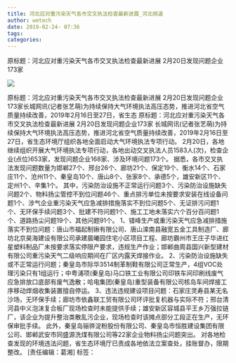 ```yaml
---
title: 河北应对重污染天气各市交叉执法检查最新进展_河北频道
author: wetech
date: 2019-02-24- 07:36
tags: 
categories: 
---
```

原标题：河北应对重污染天气各市交叉执法检查最新进展 2月20日发现问题企业173家
<!-- more -->
                
<img align="center" border="0" src="http://p2.ifengimg.com/a/2016/0810/204c433878d5cf9size1_w16_h16.png" />
                
            
原标题：河北应对重污染天气各市交叉执法检查最新进展 2月20日发现问题企业173家长城网讯(记者张艺萌)为持续保持大气环境执法高压态势，推进河北省空气质量持续改善，2019年2月16日至27日，省生态
原标题：河北应对重污染天气各市交叉执法检查最新进展 2月20日发现问题企业173家
长城网讯(记者张艺萌)为持续保持大气环境执法高压态势，推进河北省空气质量持续改善，2019年2月16日至27日，省生态环境厅组织各地全面启动大气环境执法专项行动。
2月20日，各地继续组织开展大气环境执法专项行动，各地出动交叉执法人员1583人(次)，检查企业(点位)653家，发现问题企业168家、涉及环境问题173个。
据悉，各市交叉执法发现问题数量为邯郸27个、邢台26个、廊坊21个、保定19个、衡水14个、石家庄11个、沧州11个、秦皇岛10个、唐山8个、张家8个、承德5个，雄安新区11个、定州1个、辛集1个。
其中，污染防治设施不正常运行问题3个、污染防治设施缺失问题2个、物料扬尘管控不到位问题46个、重点排污单位未按要求安装在线设备问题1个、涉气企业重污染天气应急减排措施落实不到位问题5个、无证排污问题1个、无环保手续问题3个、批建不符问题1个、施工工地未落实六个百分百问题1个、道路扬尘问题19个、其他问题91个。
1、错峰生产或重污染天气应急减排措施落实不到位问题：唐山市福起制锹有限公司、唐山滦南县融宽五金工具制造厂、廊坊北京昊海建设有限公司承建晨曦园住宅小区项目工程、廊坊霸州市王庄子华进红星塑料制品厂未按要求落实停限产要求，违规生产作业；邯郸曲周县国兴新型建材有限公司重污染天气二级响应期间在厂区内露天焊接作业。
2、污染防治设施缺失或不正常运行问题；秦皇岛市际华3514制革制鞋有限公司正常生产，4组VOC处理污染只有1组运行；中粤浦项(秦皇岛)马口铁工业有限公司印铁车间印刷线废气应急排放口底部有废气逸散；哈电集团(秦皇岛)重型装备有限公司核岛车间焊接工序移动焊烟收集装置擅自停运。
3、违法违规建设项目问题：石家庄灵寿县某无名沙场，无环保手续；廊坊市依鑫联工贸有限公司环评批复机器与实际不符；邢台清河县中义泡沫复合板厂现场检查时未能提供手续；雄安新区容城县平王乡万强拉链厂，该企业为提升整治类散乱污企业，现场检查时该摊点部分工段正在生产，无环保审批手续。
此外，秦皇岛骊骅淀粉股份有限公司、秦皇岛市恒胜建设集团有限公司、邯郸武安市同盛源洗煤有限公司等22家企业物料扬尘问题突出。
对各地检查发现的环境违法问题，省生态环境厅已责成各地依法立案查处，挂账督办，限期整改。
[责任编辑：葛湘]
标签：
 
 
 
             

